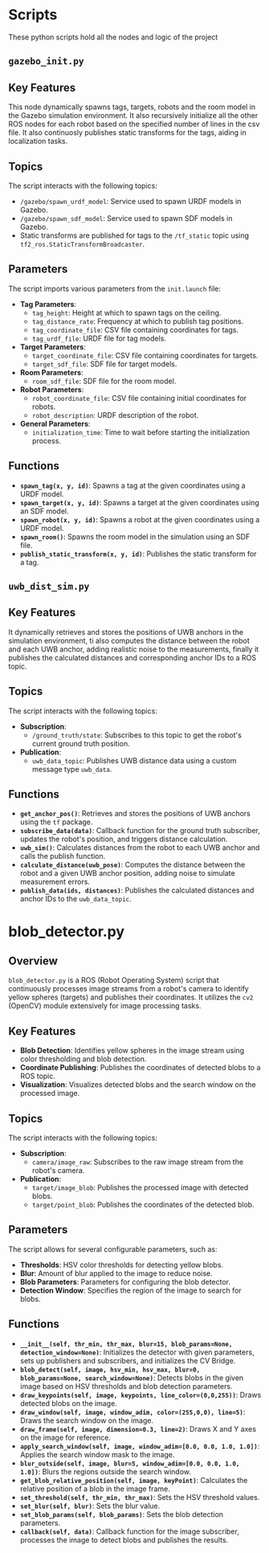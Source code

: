 # Scripts

These python scripts hold all the nodes and logic of the project

## `gazebo_init.py`
## Key Features
This node dynamically spawns tags, targets, robots and the room model in the Gazebo simulation environment. It also recursively initialize all the other ROS nodes for each robot based on the specified number of lines in the csv file.
It also continuosly publishes static transforms for the tags, aiding in localization tasks.

## Topics
The script interacts with the following topics:
- `/gazebo/spawn_urdf_model`: Service used to spawn URDF models in Gazebo.
- `/gazebo/spawn_sdf_model`: Service used to spawn SDF models in Gazebo.
- Static transforms are published for tags to the `/tf_static` topic using `tf2_ros.StaticTransformBroadcaster`.

## Parameters
The script imports various parameters from the `init.launch` file:
- **Tag Parameters**:
  - `tag_height`: Height at which to spawn tags on the ceiling.
  - `tag_distance_rate`: Frequency at which to publish tag positions.
  - `tag_coordinate_file`: CSV file containing coordinates for tags.
  - `tag_urdf_file`: URDF file for tag models.
- **Target Parameters**:
  - `target_coordinate_file`: CSV file containing coordinates for targets.
  - `target_sdf_file`: SDF file for target models.
- **Room Parameters**:
  - `room_sdf_file`: SDF file for the room model.
- **Robot Parameters**:
  - `robot_coordinate_file`: CSV file containing initial coordinates for robots.
  - `robot_description`: URDF description of the robot.
- **General Parameters**:
  - `initialization_time`: Time to wait before starting the initialization process.

## Functions
- **`spawn_tag(x, y, id)`**: Spawns a tag at the given coordinates using a URDF model.
- **`spawn_target(x, y, id)`**: Spawns a target at the given coordinates using an SDF model.
- **`spawn_robot(x, y, id)`**: Spawns a robot at the given coordinates using a URDF model.
- **`spawn_room()`**: Spawns the room model in the simulation using an SDF file.
- **`publish_static_transform(x, y, id)`**: Publishes the static transform for a tag.

## `uwb_dist_sim.py`

## Key Features
It dynamically retrieves and stores the positions of UWB anchors in the simulation environment, ti also computes the distance between the robot and each UWB anchor, adding realistic noise to the measurements, finally it publishes the calculated distances and corresponding anchor IDs to a ROS topic.

## Topics
The script interacts with the following topics:
- **Subscription**: 
  - `/ground_truth/state`: Subscribes to this topic to get the robot's current ground truth position.
- **Publication**:
  - `uwb_data_topic`: Publishes UWB distance data using a custom message type `uwb_data`.

## Functions
- **`get_anchor_pos()`**: Retrieves and stores the positions of UWB anchors using the `tf` package.
- **`subscribe_data(data)`**: Callback function for the ground truth subscriber, updates the robot's position, and triggers distance calculation.
- **`uwb_sim()`**: Calculates distances from the robot to each UWB anchor and calls the publish function.
- **`calculate_distance(uwb_pose)`**: Computes the distance between the robot and a given UWB anchor position, adding noise to simulate measurement errors.
- **`publish_data(ids, distances)`**: Publishes the calculated distances and anchor IDs to the `uwb_data_topic`.


# blob_detector.py

## Overview
`blob_detector.py` is a ROS (Robot Operating System) script that continuously processes image streams from a robot's camera to identify yellow spheres (targets) and publishes their coordinates. It utilizes the `cv2` (OpenCV) module extensively for image processing tasks.

## Key Features
- **Blob Detection**: Identifies yellow spheres in the image stream using color thresholding and blob detection.
- **Coordinate Publishing**: Publishes the coordinates of detected blobs to a ROS topic.
- **Visualization**: Visualizes detected blobs and the search window on the processed image.

## Topics
The script interacts with the following topics:
- **Subscription**:
  - `camera/image_raw`: Subscribes to the raw image stream from the robot's camera.
- **Publication**:
  - `target/image_blob`: Publishes the processed image with detected blobs.
  - `target/point_blob`: Publishes the coordinates of the detected blob.

## Parameters
The script allows for several configurable parameters, such as:
- **Thresholds**: HSV color thresholds for detecting yellow blobs.
- **Blur**: Amount of blur applied to the image to reduce noise.
- **Blob Parameters**: Parameters for configuring the blob detector.
- **Detection Window**: Specifies the region of the image to search for blobs.

## Functions
- **`__init__(self, thr_min, thr_max, blur=15, blob_params=None, detection_window=None)`**: Initializes the detector with given parameters, sets up publishers and subscribers, and initializes the CV Bridge.
- **`blob_detect(self, image, hsv_min, hsv_max, blur=0, blob_params=None, search_window=None)`**: Detects blobs in the given image based on HSV thresholds and blob detection parameters.
- **`draw_keypoints(self, image, keypoints, line_color=(0,0,255))`**: Draws detected blobs on the image.
- **`draw_window(self, image, window_adim, color=(255,0,0), line=5)`**: Draws the search window on the image.
- **`draw_frame(self, image, dimension=0.3, line=2)`**: Draws X and Y axes on the image for reference.
- **`apply_search_window(self, image, window_adim=[0.0, 0.0, 1.0, 1.0])`**: Applies the search window mask to the image.
- **`blur_outside(self, image, blur=5, window_adim=[0.0, 0.0, 1.0, 1.0])`**: Blurs the regions outside the search window.
- **`get_blob_relative_position(self, image, keyPoint)`**: Calculates the relative position of a blob in the image frame.
- **`set_threshold(self, thr_min, thr_max)`**: Sets the HSV threshold values.
- **`set_blur(self, blur)`**: Sets the blur value.
- **`set_blob_params(self, blob_params)`**: Sets the blob detection parameters.
- **`callback(self, data)`**: Callback function for the image subscriber, processes the image to detect blobs and publishes the results.
